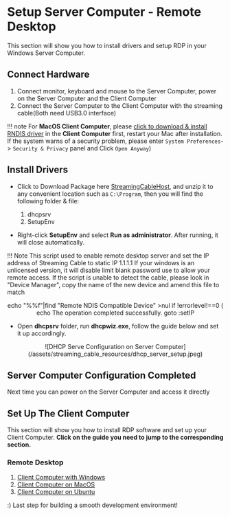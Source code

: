 # Setup Server Computer - Remote Desktop

This section will show you how to install drivers and setup RDP in your Windows Server Computer.

## Connect Hardware

1. Connect monitor, keyboard and mouse to the Server Computer, power on the Server Computer and the Client Computer
2. Connect the Server Computer to the Client Computer with the streaming cable(Both need USB3.0 interface)

!!! note
    For **MacOS Client Computer**, please [click to download & install RNDIS driver](http://bit.ly/2A4f2xI) in the **Client Computer** first, restart your Mac after installation. If the system warns of a security problem, please enter `System Preferences`-> `Security & Privacy` panel and Click `Open Anyway`)

## Install Drivers  

* Click to Download Package here [StreamingCableHost](/assets/streaming_cable_resources/StreamingCableHost.zip), and unzip it to any convenient location such as `C:\Program`, then you will find the following folder & file:
    1. dhcpsrv
    2. SetupEnv

* Right-click **SetupEnv** and select **Run as administrator**. After running, it will close automatically.

!!! Note
        This script used to enable remote desktop server and set the IP address of Streaming Cable to static IP 1.1.1.1 If your windows is an unlicensed version, it will disable limit blank password use to allow your remote access.
        If the script is unable to detect the cable, please look in "Device Manager", copy the name of the new device and amend this file to match 
        <center>echo "%%f"|find "Remote NDIS Compatible Device" >nul
        if !errorlevel!==0 (
        echo The operation completed successfully.
        goto :setIP</center>

* Open **dhcpsrv** folder,  run **dhcpwiz.exe**, follow the guide below and set it up accordingly.

<center>![DHCP Serve Configuration on Server Computer](/assets/streaming_cable_resources/dhcp_server_setup.jpeg)</center>


## Server Computer Configuration Completed

Next time you can power on the Server Computer and access it directly

## Set Up The Client Computer

This section will show you how to install RDP software and set up your Client Computer.
**Click on the guide you need to jump to the corresponding section.**

### Remote Desktop

1. [Client Computer with Windows](/content/streaming_cable/set_up_win_rdp_client.md)
2. [Client Computer on MacOS](/content/streaming_cable/set_up_mac_rdp_client.md)
3. [Client Computer on Ubuntu](/content/streaming_cable/set_up_ubu_rdp_client.md)

:) Last step for building a smooth development environment!
